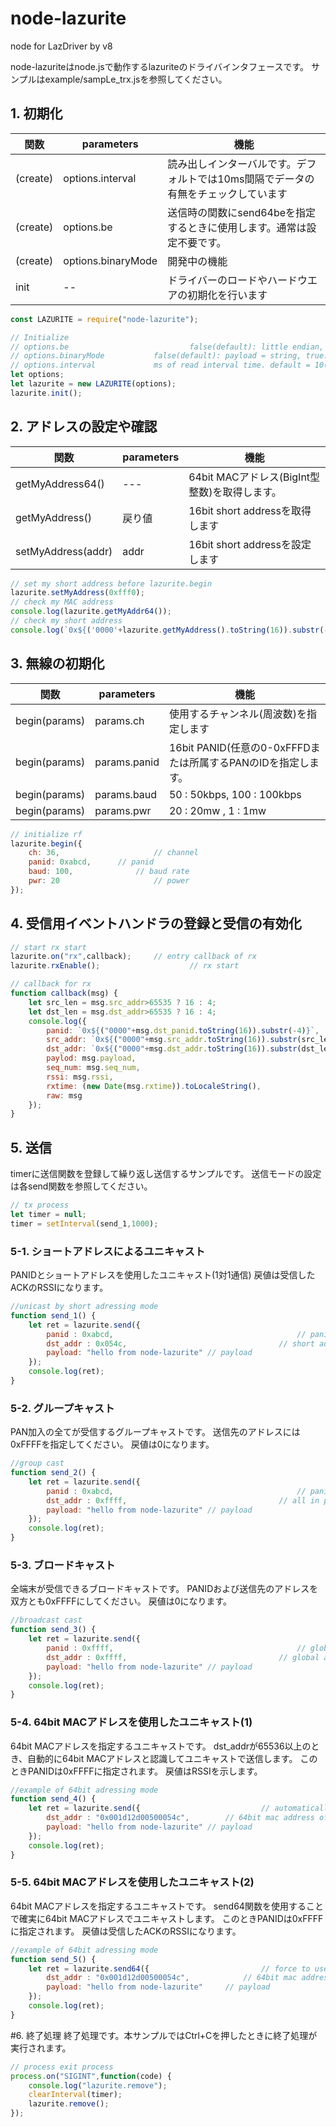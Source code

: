 # node-lazurite
node for LazDriver by v8

node-lazuriteはnode.jsで動作するlazuriteのドライバインタフェースです。
サンプルはexample/sampLe_trx.jsを参照してください。

## 1. 初期化

| 関数 |parameters | 機能 |
| --- | --- | --- |
| (create) | options.interval | 読み出しインターバルです。デフォルトでは10ms間隔でデータの有無をチェックしています |
| (create) | options.be | 送信時の関数にsend64beを指定するときに使用します。通常は設定不要です。|
| (create) | options.binaryMode | 開発中の機能 |
| init | -- | ドライバーのロードやハードウエアの初期化を行います |


```js
const LAZURITE = require("node-lazurite");

// Initialize
// options.be							false(default): little endian,    true: little endian
// options.binaryMode			false(default): payload = string, true: binary mode (under develop)
// options.interval				ms of read interval time. default = 10(ms)
let options;
let lazurite = new LAZURITE(options);
lazurite.init();
```

## 2. アドレスの設定や確認

| 関数 |parameters | 機能 |
| --- | --- | --- |
| getMyAddress64() | --- | 64bit MACアドレス(BigInt型整数)を取得します。 |
| getMyAddress() | 戻り値 | 16bit short addressを取得します|
| setMyAddress(addr) | addr | 16bit short addressを設定します |

```js
// set my short address before lazurite.begin
lazurite.setMyAddress(0xfff0);
// check my MAC address
console.log(lazurite.getMyAddr64());
// check my short address
console.log(`0x${('0000'+lazurite.getMyAddress().toString(16)).substr(-4)}`);
```

## 3. 無線の初期化

| 関数 |parameters | 機能 |
| --- | --- | --- |
| begin(params) | params.ch | 使用するチャンネル(周波数)を指定します |
| begin(params) | params.panid | 16bit PANID(任意の0-0xFFFDまたは所属するPANのIDを指定します。|
| begin(params) | params.baud | 50 : 50kbps,  100 : 100kbps|
| begin(params) | params.pwr | 20 : 20mw ,      1 : 1mw|

```js
// initialize rf
lazurite.begin({
	ch: 36,						// channel
	panid: 0xabcd,		// panid
	baud: 100,				// baud rate
	pwr: 20						// power
});
```

## 4. 受信用イベントハンドラの登録と受信の有効化

```js
// start rx start
lazurite.on("rx",callback);		// entry callback of rx
lazurite.rxEnable();					// rx start

// callback for rx
function callback(msg) {
	let src_len = msg.src_addr>65535 ? 16 : 4;
	let dst_len = msg.dst_addr>65535 ? 16 : 4;
	console.log({
		panid: `0x${("0000"+msg.dst_panid.toString(16)).substr(-4)}`,
		src_addr: `0x${("0000"+msg.src_addr.toString(16)).substr(src_len*-1)}`,
		dst_addr: `0x${("0000"+msg.dst_addr.toString(16)).substr(dst_len*-1)}`,
		paylod: msg.payload,
		seq_num: msg.seq_num,
		rssi: msg.rssi,
		rxtime: (new Date(msg.rxtime)).toLocaleString(),
		raw: msg
	});
}
```
## 5. 送信
timerに送信関数を登録して繰り返し送信するサンプルです。
送信モードの設定は各send関数を参照してください。

```js
// tx process
let timer = null;
timer = setInterval(send_1,1000);
```

### 5-1.  ショートアドレスによるユニキャスト
PANIDとショートアドレスを使用したユニキャスト(1対1通信)
戻値は受信したACKのRSSIになります。

```js
//unicast by short adressing mode
function send_1() {
	let ret = lazurite.send({
		panid : 0xabcd,											// panid
		dst_addr : 0x054c,									// short address of destination
		payload: "hello from node-lazurite"	// payload
	});
	console.log(ret);
}
```

### 5-2.  グループキャスト
PAN加入の全てが受信するグループキャストです。
送信先のアドレスには0xFFFFを指定してください。
戻値は0になります。

```js
//group cast
function send_2() {
	let ret = lazurite.send({
		panid : 0xabcd,											// panid
		dst_addr : 0xffff,									// all in pan
		payload: "hello from node-lazurite"	// payload
	});
	console.log(ret);
}
```

### 5-3.  ブロードキャスト
全端末が受信できるブロードキャストです。
PANIDおよび送信先のアドレスを双方とも0xFFFFにしてください。
戻値は0になります。

```js
//broadcast cast
function send_3() {
	let ret = lazurite.send({
		panid : 0xffff,											// global panid
		dst_addr : 0xffff,									// global address
		payload: "hello from node-lazurite"	// payload
	});
	console.log(ret);
}
```

### 5-4.  64bit MACアドレスを使用したユニキャスト(1)
64bit MACアドレスを指定するユニキャストです。
dst_addrが65536以上のとき、自動的に64bit MACアドレスと認識してユニキャストで送信します。
このときPANIDは0xFFFFに指定されます。
戻値はRSSIを示します。

```js
//example of 64bit adressing mode
function send_4() {
	let ret = lazurite.send({							// automatically use send64
		dst_addr : "0x001d12d00500054c",		// 64bit mac address of destination
		payload: "hello from node-lazurite"	// payload
	});
	console.log(ret);
}
```

### 5-5.  64bit MACアドレスを使用したユニキャスト(2)
64bit MACアドレスを指定するユニキャストです。
send64関数を使用することで確実に64bit MACアドレスでユニキャストします。
このときPANIDは0xFFFFに指定されます。
戻値は受信したACKのRSSIになります。

```js
//example of 64bit adressing mode
function send_5() {
	let ret = lazurite.send64({							// force to use 64bit addressing mode
		dst_addr : "0x001d12d00500054c",			// 64bit mac address of destination
		payload: "hello from node-lazurite"		// payload
	});
	console.log(ret);
}
```

#6. 終了処理
終了処理です。本サンプルではCtrl+Cを押したときに終了処理が実行されます。

```js
// process exit process
process.on("SIGINT",function(code) {
	console.log("lazurite.remove");
	clearInterval(timer);
	lazurite.remove();
});
```

